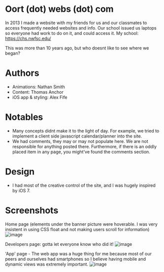 # Oort (dot) webs (dot) com
In 2013 I made a website with my friends for us and our classmates to access frequently needed websites and info. Our school issued us laptops so everyone had work to do on it, and could access it. My school: https://chs.nwfsc.edu/

This was more than 10 years ago, but who doesnt like to see where we began? 

# Authors
- Animations: Nathan Smith
- Content: Thomas Anchor
- iOS app & styling: Alex Fife 

# Notables
- Many concepts didnt make it to the light of day. For example, we tried to implement a client side javascript calendar/planner into the site. 
- We had comments, they may or may not populate here. We are not responsible for anything posted there. Furthermore, if there is an oddly placed item in any page, you might've found the comments section.

# Design
- I had most of the creative control of the site, and I was hugely inspired by iOS 7. 

# Screenshots

Home page (elements under the banner picture were hoverable. I was very insistent in using CSS float and not making users scroll for information)
![image](https://user-images.githubusercontent.com/26822309/157827832-0ab14553-da30-4866-850b-e65988dc0d2f.png)

Developers page: gotta let everyone know who did it! 
![image](https://user-images.githubusercontent.com/26822309/157827947-a513330e-0f3d-4ce8-bc7d-6db289ab2278.png)

'App' page - The web app was a huge thing for me because most of our peers and ourselves had smartphones so I believe having mobile and dynamic views was extremely important. 
![image](https://user-images.githubusercontent.com/26822309/157828002-b587a1f1-56d3-46ae-8d84-172939f72b38.png)
